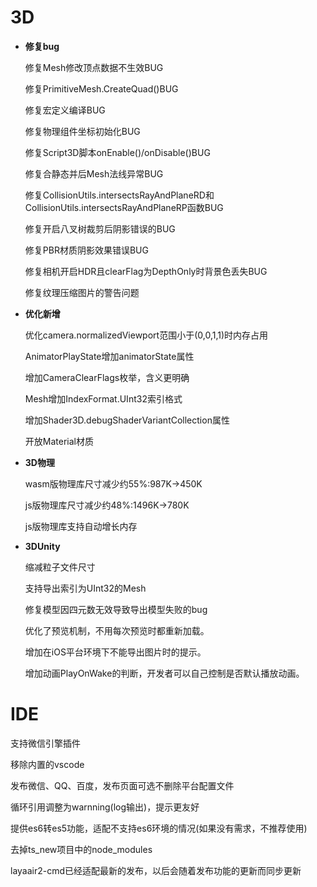# 3D

- **修复bug**

   修复Mesh修改顶点数据不生效BUG

   修复PrimitiveMesh.CreateQuad()BUG

   修复宏定义编译BUG

   修复物理组件坐标初始化BUG

   修复Script3D脚本onEnable()/onDisable()BUG

   修复合静态并后Mesh法线异常BUG

   修复CollisionUtils.intersectsRayAndPlaneRD和CollisionUtils.intersectsRayAndPlaneRP函数BUG

   修复开启八叉树裁剪后阴影错误的BUG

   修复PBR材质阴影效果错误BUG

   修复相机开启HDR且clearFlag为DepthOnly时背景色丢失BUG

   修复纹理压缩图片的警告问题

- **优化新增**

   优化camera.normalizedViewport范围小于(0,0,1,1)时内存占用

   AnimatorPlayState增加animatorState属性

   增加CameraClearFlags枚举，含义更明确

   Mesh增加IndexFormat.UInt32索引格式

   增加Shader3D.debugShaderVariantCollection属性

   开放Material材质

- **3D物理**

   wasm版物理库尺寸减少约55%:987K->450K

   js版物理库尺寸减少约48%:1496K->780K   

   js版物理库支持自动增长内存

- **3DUnity**

   缩减粒子文件尺寸

   支持导出索引为UInt32的Mesh

   修复模型因四元数无效导致导出模型失败的bug

   优化了预览机制，不用每次预览时都重新加载。

   增加在iOS平台环境下不能导出图片时的提示。

   增加动画PlayOnWake的判断，开发者可以自己控制是否默认播放动画。

# IDE

   支持微信引擎插件

   移除内置的vscode

   发布微信、QQ、百度，发布页面可选不删除平台配置文件

   循环引用调整为warnning(log输出)，提示更友好

   提供es6转es5功能，适配不支持es6环境的情况(如果没有需求，不推荐使用)

   去掉ts_new项目中的node_modules

   layaair2-cmd已经适配最新的发布，以后会随着发布功能的更新而同步更新

 